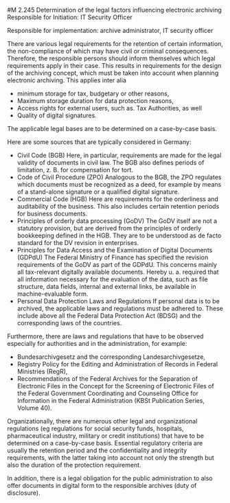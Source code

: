 #M 2.245 Determination of the legal factors influencing electronic archiving
Responsible for Initiation: IT Security Officer

Responsible for implementation: archive administrator, IT security officer

There are various legal requirements for the retention of certain information, the non-compliance of which may have civil or criminal consequences. Therefore, the responsible persons should inform themselves which legal requirements apply in their case. This results in requirements for the design of the archiving concept, which must be taken into account when planning electronic archiving. This applies inter alia

* minimum storage for tax, budgetary or other reasons,
* Maximum storage duration for data protection reasons,
* Access rights for external users, such as. Tax Authorities, as well
* Quality of digital signatures.


The applicable legal bases are to be determined on a case-by-case basis.

Here are some sources that are typically considered in Germany:

* Civil Code (BGB) Here, in particular, requirements are made for the legal validity of documents in civil law. The BGB also defines periods of limitation, z. B. for compensation for tort.
* Code of Civil Procedure (ZPO) Analogous to the BGB, the ZPO regulates which documents must be recognized as a deed, for example by means of a stand-alone signature or a qualified digital signature.
* Commercial Code (HGB) Here are requirements for the orderliness and auditability of the business. This also includes certain retention periods for business documents.
* Principles of orderly data processing (GoDV) The GoDV itself are not a statutory provision, but are derived from the principles of orderly bookkeeping defined in the HGB. They are to be understood as de facto standard for the DV revision in enterprises.
* Principles for Data Access and the Examination of Digital Documents (GDPdU) The Federal Ministry of Finance has specified the revision requirements of the GoDV as part of the GDPdU. This concerns mainly all tax-relevant digitally available documents. Hereby u. a. required that all information necessary for the evaluation of the data, such as file structure, data fields, internal and external links, be available in machine-evaluable form.
* Personal Data Protection Laws and Regulations If personal data is to be archived, the applicable laws and regulations must be adhered to. These include above all the Federal Data Protection Act (BDSG) and the corresponding laws of the countries.


Furthermore, there are laws and regulations that have to be observed especially for authorities and in the administration, for example:

* Bundesarchivgesetz and the corresponding Landesarchivgesetze,
* Registry Policy for the Editing and Administration of Records in Federal Ministries (RegR),
* Recommendations of the Federal Archives for the Separation of Electronic Files in the Concept for the Screening of Electronic Files of the Federal Government Coordinating and Counseling Office for Information in the Federal Administration (KBSt Publication Series, Volume 40).


Organizationally, there are numerous other legal and organizational regulations (eg regulations for social security funds, hospitals, pharmaceutical industry, military or credit institutions) that have to be determined on a case-by-case basis. Essential regulatory criteria are usually the retention period and the confidentiality and integrity requirements, with the latter taking into account not only the strength but also the duration of the protection requirement.

In addition, there is a legal obligation for the public administration to also offer documents in digital form to the responsible archives (duty of disclosure).



